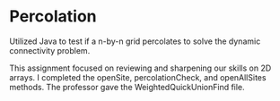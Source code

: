 # Percolation
Utilized Java to test if a n-by-n grid percolates to solve the dynamic connectivity problem.

This assignment focused on reviewing and sharpening our skills on 2D arrays. I completed the openSite, percolationCheck, and openAllSites methods. The professor gave the WeightedQuickUnionFind file.
 
